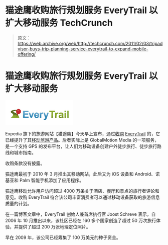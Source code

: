 # 猫途鹰收购旅行规划服务 EveryTrail 以扩大移动服务 TechCrunch

> 原文：<https://web.archive.org/web/http://techcrunch.com/2011/02/03/tripadvisor-buys-trip-planning-service-everytrail-to-expand-mobile-offering/>

# 猫途鹰收购旅行规划服务 EveryTrail 以扩大移动服务

![](img/675a697bda568206f1e9bdd731375595.png)

Expedia 旗下的旅游网站【猫途鹰】今天早上宣布，通过[收购](https://web.archive.org/web/20230202235906/http://www.prnewswire.com/news-releases/tripadvisor-acquires-everytrail-expands-mobile-travel-offering-115182049.html) [EveryTrail](https://web.archive.org/web/20230202235906/http://www.everytrail.com/) 的，它已经提升了其[移动旅游产品](https://web.archive.org/web/20230202235906/http://www.tripadvisor.com/MobileApps)。后者实际上是 GlobalMotion Media 的一项服务，是一个支持 GPS 的发布平台，让人们为移动设备创建户外徒步旅行、徒步旅行路线和城市指南。

收购条款没有披露。

猫途鹰最初于 2010 年 3 月推出其移动网站，此后又为 iOS 设备和 Android、诺基亚和 Palm 智能手机添加了应用程序。

猫途鹰移动允许用户访问超过 4000 万条关于酒店、餐厅和景点的旅行者评论和意见。收购 EveryTrail 符合该公司丰富消费者可以通过移动设备获取的旅游信息质量的计划。

在一篇博客文章中，EveryTrail 创始人兼首席执行官 Joost Schreve 表示，自 2006 年 10 月推出以来，该社区已经在 160 多个国家创造了超过 50 万次旅行体验，并提供了超过 200 万张地理定位照片。

早在 2009 年，该公司已经筹集了 100 万美元的种子资金。